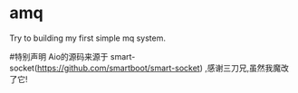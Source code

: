 # amq

Try to building my first simple mq system.

#特别声明
Aio的源码来源于 smart-socket(https://github.com/smartboot/smart-socket) ,感谢三刀兄,虽然我魔改了它!
